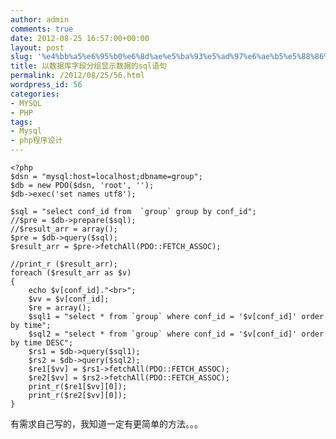 ```yaml
---
author: admin
comments: true
date: 2012-08-25 16:57:00+00:00
layout: post
slug: '%e4%bb%a5%e6%95%b0%e6%8d%ae%e5%ba%93%e5%ad%97%e6%ae%b5%e5%88%86%e7%bb%84%e6%98%be%e7%a4%ba%e6%95%b0%e6%8d%ae%e7%9a%84sql%e8%af%ad%e5%8f%a5'
title: 以数据库字段分组显示数据的sql语句
permalink: /2012/08/25/56.html
wordpress_id: 56
categories:
- MYSQL
- PHP
tags:
- Mysql
- php程序设计
---
```




    
    <?php
    $dsn = "mysql:host=localhost;dbname=group";
    $db = new PDO($dsn, 'root', '');
    $db->exec('set names utf8');
    
    $sql = "select conf_id from  `group` group by conf_id";
    //$pre = $db->prepare($sql);
    //$result_arr = array();
    $pre = $db->query($sql);
    $result_arr = $pre->fetchAll(PDO::FETCH_ASSOC);
    
    //print_r ($result_arr);
    foreach ($result_arr as $v)
    {
    	echo $v[conf_id]."<br>";
    	$vv = $v[conf_id];
    	$re = array();
    	$sql1 = "select * from `group` where conf_id = '$v[conf_id]' order by time";
    	$sql2 = "select * from `group` where conf_id = '$v[conf_id]' order by time DESC";
    	$rs1 = $db->query($sql1);
    	$rs2 = $db->query($sql2);
    	$re1[$vv] = $rs1->fetchAll(PDO::FETCH_ASSOC);
    	$re2[$vv] = $rs2->fetchAll(PDO::FETCH_ASSOC);
    	print_r($re1[$vv][0]);
    	print_r($re2[$vv][0]);
    }

  

有需求自己写的，我知道一定有更简单的方法。。。




  






  





